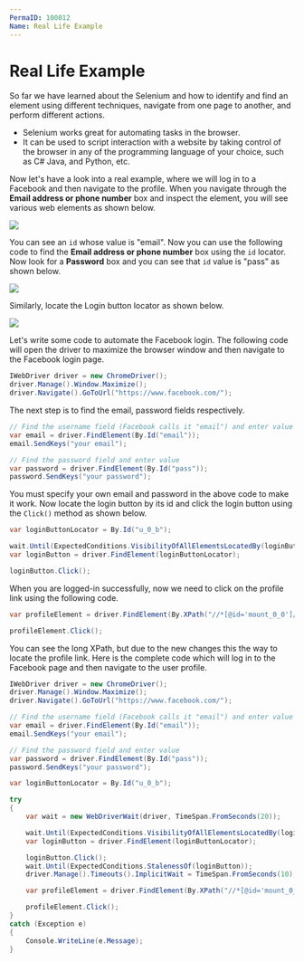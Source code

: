 ```yaml
---
PermaID: 100012
Name: Real Life Example 
---
```


# Real Life Example

So far we have learned about the Selenium and how to identify and find an element using different techniques, navigate from one page to another, and perform different actions. 

 - Selenium works great for automating tasks in the browser. 
 - It can be used to script interaction with a website by taking control of the browser in any of the programming language of your choice, such as C# Java, and Python, etc. 
 
Now let's have a look into a real example, where we will log in to a Facebook and then navigate to the profile. When you navigate through the **Email address or phone number** box and inspect the element, you will see various web elements as shown below.

<img src="https://raw.githubusercontent.com/zzzprojects/learn-orm/master/tutorials/selenium-webdriver/images/real-example-1.png">

You can see an `id` whose value is "email". Now you can use the following code to find the **Email address or phone number** box using the `id` locator. Now look for a **Password** box and you can see that `id` value is "pass" as shown below.

<img src="https://raw.githubusercontent.com/zzzprojects/learn-orm/master/tutorials/selenium-webdriver/images/real-example-2.png">

Similarly, locate the Login button locator as shown below.

<img src="https://raw.githubusercontent.com/zzzprojects/learn-orm/master/tutorials/selenium-webdriver/images/real-example-3.png">

Let's write some code to automate the Facebook login. The following code will open the driver to maximize the browser window and then navigate to the Facebook login page.

```csharp
IWebDriver driver = new ChromeDriver();
driver.Manage().Window.Maximize();
driver.Navigate().GoToUrl("https://www.facebook.com/");
```

The next step is to find the email, password fields respectively.

```csharp
// Find the username field (Facebook calls it "email") and enter value
var email = driver.FindElement(By.Id("email"));
email.SendKeys("your email");

// Find the password field and enter value
var password = driver.FindElement(By.Id("pass"));
password.SendKeys("your password");
```

You must specify your own email and password in the above code to make it work. Now locate the login button by its id and click the login button using the `Click()` method as shown below.

```csharp
var loginButtonLocator = By.Id("u_0_b");

wait.Until(ExpectedConditions.VisibilityOfAllElementsLocatedBy(loginButtonLocator));
var loginButton = driver.FindElement(loginButtonLocator);

loginButton.Click();
```

When you are logged-in successfully, now we need to click on the profile link using the following code.

```csharp
var profileElement = driver.FindElement(By.XPath("//*[@id='mount_0_0']/div/div[1]/div[1]/div[3]/div/div/div[1]/div[1]/div/div[1]/div/div/div[1]/div/div/div[1]/ul/li/div/a/div[1]/div[2]/div/div/div/div/span/span"));

profileElement.Click();
```

You can see the long XPath, but due to the new changes this the way to locate the profile link. Here is the complete code which will log in to the Facebook page and then navigate to the user profile.

```csharp
IWebDriver driver = new ChromeDriver();
driver.Manage().Window.Maximize();
driver.Navigate().GoToUrl("https://www.facebook.com/");

// Find the username field (Facebook calls it "email") and enter value
var email = driver.FindElement(By.Id("email"));
email.SendKeys("your email");

// Find the password field and enter value
var password = driver.FindElement(By.Id("pass"));
password.SendKeys("your password");

var loginButtonLocator = By.Id("u_0_b");

try
{
    var wait = new WebDriverWait(driver, TimeSpan.FromSeconds(20));

    wait.Until(ExpectedConditions.VisibilityOfAllElementsLocatedBy(loginButtonLocator));
    var loginButton = driver.FindElement(loginButtonLocator);

    loginButton.Click();
    wait.Until(ExpectedConditions.StalenessOf(loginButton));
    driver.Manage().Timeouts().ImplicitWait = TimeSpan.FromSeconds(10);

    var profileElement = driver.FindElement(By.XPath("//*[@id='mount_0_0']/div/div[1]/div[1]/div[3]/div/div/div[1]/div[1]/div/div[1]/div/div/div[1]/div/div/div[1]/ul/li/div/a/div[1]/div[2]/div/div/div/div/span/span"));

    profileElement.Click();
}
catch (Exception e)
{
    Console.WriteLine(e.Message);
}
```